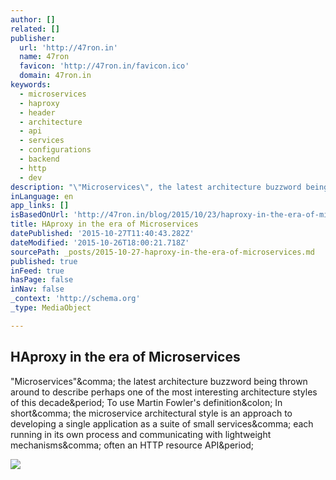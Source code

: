 ```yaml
---
author: []
related: []
publisher:
  url: 'http://47ron.in'
  name: 47ron
  favicon: 'http://47ron.in/favicon.ico'
  domain: 47ron.in
keywords:
  - microservices
  - haproxy
  - header
  - architecture
  - api
  - services
  - configurations
  - backend
  - http
  - dev
description: "\"Microservices\", the latest architecture buzzword being thrown around to describe perhaps one of the most interesting architecture styles of this decade. To use Martin Fowler's definition: In short, the microservice architectural style is an approach to developing a single application as a suite of small services, each running in its own process and communicating with lightweight mechanisms, often an HTTP resource API."
inLanguage: en
app_links: []
isBasedOnUrl: 'http://47ron.in/blog/2015/10/23/haproxy-in-the-era-of-microservices.html'
title: HAproxy in the era of Microservices
datePublished: '2015-10-27T11:40:43.282Z'
dateModified: '2015-10-26T18:00:21.718Z'
sourcePath: _posts/2015-10-27-haproxy-in-the-era-of-microservices.md
published: true
inFeed: true
hasPage: false
inNav: false
_context: 'http://schema.org'
_type: MediaObject

---
```

<article style=""><h1>HAproxy in the era of Microservices</h1><p>"Microservices"&amp;comma; the latest architecture buzzword being thrown around to describe perhaps one of the most interesting architecture styles of this decade&amp;period; To use Martin Fowler's definition&amp;colon; In short&amp;comma; the microservice architectural style is an approach to developing a single application as a suite of small services&amp;comma; each running in its own process and communicating with lightweight mechanisms&amp;comma; often an HTTP resource API&amp;period;</p><img src="https://upload.wikimedia.org/wikipedia/commons/7/78/Double_slip_at_Munich_central.jpg" /></article>